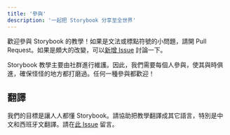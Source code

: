 ```yaml
---
title: '參與'
description: '一起把 Storybook 分享至全世界'
---
```


歡迎參與 Storybook 的教學！如果是文法或標點符號的小問題，請開 Pull Request。如果是頗大的改變，可以[新增 Issue](https://github.com/chromaui/learnstorybook.com/issues) 討論一下。

Storybook 教學主要由社群進行維護。因此，我們需要每個人參與，使其與時俱進，確保怪怪的地方都打磨過。任何一種參與都歡迎！

## 翻譯

我們的目標是讓人人都懂 Storybook。請協助把教學翻譯成其它語言，特別是中文和西班牙文翻譯。請在[此 Issue](https://github.com/chromaui/learnstorybook.com/issues/3) 留言。
